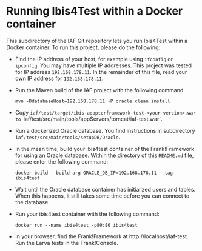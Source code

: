 # Running Ibis4Test within a Docker container

This subdirectory of the IAF Git repository lets you run Ibis4Test within a Docker container. To run this project, please do the following:

- Find the IP address of your host, for example using `ifconfig` or `ipconfig`. You may have multiple IP addresses. This project was tested for IP address `192.168.178.11`. In the remainder of this file, read your own IP address for `192.168.178.11`.
- Run the Maven build of the IAF project with the following command:

      mvn -DdatabaseHost=192.168.178.11 -P oracle clean install

- Copy `iaf/test/target/ibis-adapterframework-test-<your version>.war to `iaf/test/src/main/tools/appServers/tomcat/iaf-test.war`.
- Run a dockerized Oracle database. You find instructions in subdirectory `iaf/test/src/main/tools/setupDB/Oracle`.
- In the mean time, build your ibis4test container of the Frank!Framework for using an Oracle database. Within the directory of this `README.md` file, please enter the following command:

      docker build --build-arg ORACLE_DB_IP=192.168.178.11 --tag ibis4test .

- Wait until the Oracle database container has initialized users and tables. When this happens, it still takes some time before you can connect to the database.
- Run your ibis4test container with the following command:

      docker run --name ibis4test -p80:80 ibis4test

- In your browser, find the Frank!Framework at http://localhost/iaf-test. Run the Larva tests in the Frank!Console.